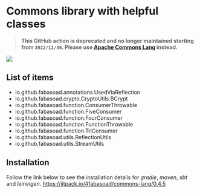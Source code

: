 # Commons library with helpful classes

> **This GitHub action is deprecated and no longer maintained starting from
> `2022/11/30`. Please use [Apache Commons Lang](https://mvnrepository.com/artifact/org.apache.commons/commons-lang3)
> instead.**

[![](https://jitpack.io/v/fabasoad/commons-lang.svg)](https://jitpack.io/#fabasoad/commons-lang)

## List of items

- io.github.fabasoad.annotations.UsedViaReflection
- io.github.fabasoad.crypto.CryptoUtils.BCrypt
- io.github.fabasoad.function.ConsumerThrowable
- io.github.fabasoad.function.FiveConsumer
- io.github.fabasoad.function.FourConsumer
- io.github.fabasoad.function.FunctionThrowable
- io.github.fabasoad.function.TriConsumer
- io.github.fabasoad.utils.ReflectionUtils
- io.github.fabasoad.utils.StreamUtils

## Installation

Follow the link below to see the installation details for _gradle_, _maven_, _sbt_ and _leiningen_.
https://jitpack.io/#fabasoad/commons-lang/0.4.5
